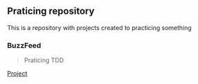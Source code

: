 ## Praticing repository

This is a repository with projects created to practicing something

### BuzzFeed
> Praticing TDD

[Project](/fizzbuzz/)
